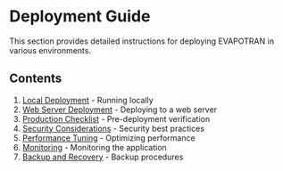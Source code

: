 # Deployment Guide

This section provides detailed instructions for deploying EVAPOTRAN in various environments.

## Contents

1. [Local Deployment](local-deployment.md) - Running locally
2. [Web Server Deployment](web-server.md) - Deploying to a web server
3. [Production Checklist](production-checklist.md) - Pre-deployment verification
4. [Security Considerations](security.md) - Security best practices
5. [Performance Tuning](performance.md) - Optimizing performance
6. [Monitoring](monitoring.md) - Monitoring the application
7. [Backup and Recovery](backup-recovery.md) - Backup procedures


